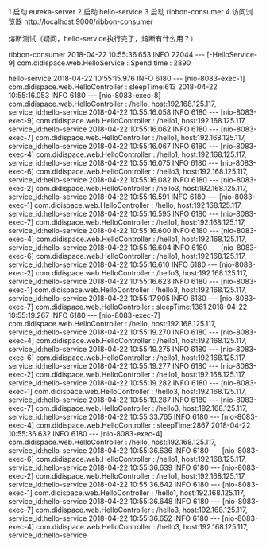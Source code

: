 1 启动 eureka-server
2 启动 hello-service
3 启动 ribbon-consumer
4 访问浏览器
http://localhost:9000/ribbon-consumer

熔断测试（疑问，hello-service执行完了，熔断有什么用？）

ribbon-consumer
2018-04-22 10:55:36.653  INFO 22044 --- [-HelloService-9] com.didispace.web.HelloService           : Spend time : 2890



hello-service
2018-04-22 10:55:15.976  INFO 6180 --- [nio-8083-exec-1] com.didispace.web.HelloController        : sleepTime:613
2018-04-22 10:55:16.053  INFO 6180 --- [nio-8083-exec-8] com.didispace.web.HelloController        : /hello, host:192.168.125.117, service_id:hello-service
2018-04-22 10:55:16.058  INFO 6180 --- [nio-8083-exec-9] com.didispace.web.HelloController        : /hello1, host:192.168.125.117, service_id:hello-service
2018-04-22 10:55:16.062  INFO 6180 --- [nio-8083-exec-7] com.didispace.web.HelloController        : /hello1, host:192.168.125.117, service_id:hello-service
2018-04-22 10:55:16.067  INFO 6180 --- [nio-8083-exec-4] com.didispace.web.HelloController        : /hello1, host:192.168.125.117, service_id:hello-service
2018-04-22 10:55:16.075  INFO 6180 --- [nio-8083-exec-6] com.didispace.web.HelloController        : /hello3, host:192.168.125.117, service_id:hello-service
2018-04-22 10:55:16.082  INFO 6180 --- [nio-8083-exec-2] com.didispace.web.HelloController        : /hello3, host:192.168.125.117, service_id:hello-service
2018-04-22 10:55:16.591  INFO 6180 --- [nio-8083-exec-1] com.didispace.web.HelloController        : /hello, host:192.168.125.117, service_id:hello-service
2018-04-22 10:55:16.595  INFO 6180 --- [nio-8083-exec-7] com.didispace.web.HelloController        : /hello1, host:192.168.125.117, service_id:hello-service
2018-04-22 10:55:16.600  INFO 6180 --- [nio-8083-exec-4] com.didispace.web.HelloController        : /hello1, host:192.168.125.117, service_id:hello-service
2018-04-22 10:55:16.604  INFO 6180 --- [nio-8083-exec-6] com.didispace.web.HelloController        : /hello1, host:192.168.125.117, service_id:hello-service
2018-04-22 10:55:16.610  INFO 6180 --- [nio-8083-exec-2] com.didispace.web.HelloController        : /hello3, host:192.168.125.117, service_id:hello-service
2018-04-22 10:55:16.623  INFO 6180 --- [nio-8083-exec-1] com.didispace.web.HelloController        : /hello3, host:192.168.125.117, service_id:hello-service
2018-04-22 10:55:17.905  INFO 6180 --- [nio-8083-exec-7] com.didispace.web.HelloController        : sleepTime:1361
2018-04-22 10:55:19.267  INFO 6180 --- [nio-8083-exec-7] com.didispace.web.HelloController        : /hello, host:192.168.125.117, service_id:hello-service
2018-04-22 10:55:19.270  INFO 6180 --- [nio-8083-exec-4] com.didispace.web.HelloController        : /hello1, host:192.168.125.117, service_id:hello-service
2018-04-22 10:55:19.275  INFO 6180 --- [nio-8083-exec-6] com.didispace.web.HelloController        : /hello1, host:192.168.125.117, service_id:hello-service
2018-04-22 10:55:19.277  INFO 6180 --- [nio-8083-exec-2] com.didispace.web.HelloController        : /hello1, host:192.168.125.117, service_id:hello-service
2018-04-22 10:55:19.282  INFO 6180 --- [nio-8083-exec-1] com.didispace.web.HelloController        : /hello3, host:192.168.125.117, service_id:hello-service
2018-04-22 10:55:19.287  INFO 6180 --- [nio-8083-exec-7] com.didispace.web.HelloController        : /hello3, host:192.168.125.117, service_id:hello-service
2018-04-22 10:55:33.765  INFO 6180 --- [nio-8083-exec-4] com.didispace.web.HelloController        : sleepTime:2867
2018-04-22 10:55:36.632  INFO 6180 --- [nio-8083-exec-4] com.didispace.web.HelloController        : /hello, host:192.168.125.117, service_id:hello-service
2018-04-22 10:55:36.636  INFO 6180 --- [nio-8083-exec-6] com.didispace.web.HelloController        : /hello1, host:192.168.125.117, service_id:hello-service
2018-04-22 10:55:36.639  INFO 6180 --- [nio-8083-exec-2] com.didispace.web.HelloController        : /hello1, host:192.168.125.117, service_id:hello-service
2018-04-22 10:55:36.642  INFO 6180 --- [nio-8083-exec-1] com.didispace.web.HelloController        : /hello1, host:192.168.125.117, service_id:hello-service
2018-04-22 10:55:36.648  INFO 6180 --- [nio-8083-exec-7] com.didispace.web.HelloController        : /hello3, host:192.168.125.117, service_id:hello-service
2018-04-22 10:55:36.652  INFO 6180 --- [nio-8083-exec-4] com.didispace.web.HelloController        : /hello3, host:192.168.125.117, service_id:hello-service